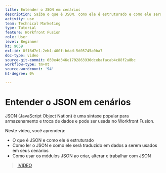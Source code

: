 ```yaml
---
title: Entender o JSON em cenários
description: Saiba o que é JSON, como ele é estruturado e como ele será traduzido em dados a serem usados em seus cenários em [!DNL Adobe Workfront Fusion].
activity: use
team: Technical Marketing
type: Tutorial
feature: Workfront Fusion
role: User
level: Beginner
kt: 9059
exl-id: 8f16d7e1-2eb1-400f-bdad-5d05745a0ba7
doc-type: video
source-git-commit: 650e4d346e1792863930dcebafacab4c88f2a8bc
workflow-type: tm+mt
source-wordcount: '94'
ht-degree: 0%

---
```


# Entender o JSON em cenários

JSON (JavaScript Object Nation) é uma sintaxe popular para armazenamento e troca de dados e pode ser usada no Workfront Fusion.

Neste vídeo, você aprenderá:

* O que é JSON e como ele é estruturado
* Como ler o JSON e como ele será traduzido em dados a serem usados em seus cenários
* Como usar os módulos JSON ao criar, alterar e trabalhar com JSON

>[!VIDEO](https://video.tv.adobe.com/v/335300/?quality=12&learn=on)
